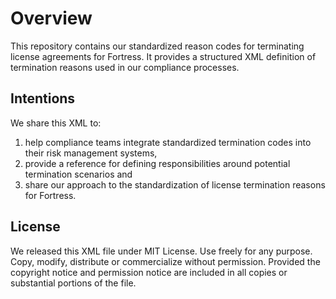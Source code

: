 # Overview

This repository contains our standardized reason codes for terminating license agreements for Fortress. It provides a structured XML definition of termination reasons used in our compliance processes.

## Intentions

We share this XML to:

1.  help compliance teams integrate standardized termination codes into their risk management systems,
2.  provide a reference for defining responsibilities around potential termination scenarios and
3.  share our approach to the standardization of license termination reasons for Fortress.

## License

We released this XML file under MIT License. Use freely for any purpose. Copy, modify, distribute or commercialize without permission. Provided the copyright notice and permission notice are included in all copies or substantial portions of the file.
